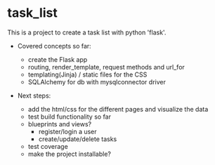 # task_list

This is a project to create a task list with python 'flask'.

- Covered concepts so far:

  - create the Flask app
  - routing, render_template, request methods and url_for
  - templating(Jinja) / static files for the CSS
  - SQLAlchemy for db with mysqlconnector driver

- Next steps:
  - add the html/css for the different pages and visualize the data
  - test build functionality so far
  - blueprints and views?
    - register/login a user
    - create/update/delete tasks
  - test coverage
  - make the project installable?

